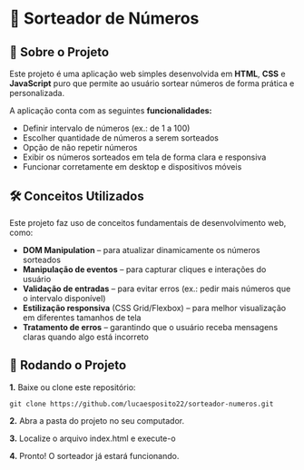# 🎲 Sorteador de Números

## 📌 Sobre o Projeto

Este projeto é uma aplicação web simples desenvolvida em **HTML**, **CSS** e **JavaScript** puro que permite ao usuário sortear números de forma prática e personalizada.

A aplicação conta com as seguintes **funcionalidades:**

- Definir intervalo de números (ex.: de 1 a 100)
- Escolher quantidade de números a serem sorteados
- Opção de não repetir números
- Exibir os números sorteados em tela de forma clara e responsiva
- Funcionar corretamente em desktop e dispositivos móveis

## 🛠️ Conceitos Utilizados

Este projeto faz uso de conceitos fundamentais de desenvolvimento web, como:

- **DOM Manipulation** – para atualizar dinamicamente os números sorteados
- **Manipulação de eventos** – para capturar cliques e interações do usuário
- **Validação de entradas** – para evitar erros (ex.: pedir mais números que o intervalo disponível)
- **Estilização responsiva** (CSS Grid/Flexbox) – para melhor visualização em diferentes tamanhos de tela
- **Tratamento de erros** – garantindo que o usuário receba mensagens claras quando algo está incorreto

## 🚀 Rodando o Projeto

**1.** Baixe ou clone este repositório:

```
git clone https://github.com/lucaesposito22/sorteador-numeros.git
```

**2.** Abra a pasta do projeto no seu computador.

**3.** Localize o arquivo index.html e execute-o

**4.** Pronto! O sorteador já estará funcionando.